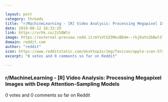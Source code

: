 ```yaml
---

layout: post
category: threads
title: "r/MachineLearning - [R] Video Analysis: Processing Megapixel Images with Deep Attention-Sampling Models"
date: 2019-08-12 16:32:29
link: https://vrhk.co/2z5QWln
image: https://external-preview.redd.it/mYiVCGZSMezBD4m--rkjDaYn2bBwlSTBMueJzknO6L4.jpg?auto=webp&s=dc99762f26ae09580030419d96fc9620cb943d32
domain: reddit.com
author: "reddit"
icon: https://www.redditstatic.com/desktop2x/img/favicon/apple-icon-57x57.png
excerpt: "0 votes and 0 comments so far on Reddit"

---
```


### r/MachineLearning - [R] Video Analysis: Processing Megapixel Images with Deep Attention-Sampling Models

0 votes and 0 comments so far on Reddit
